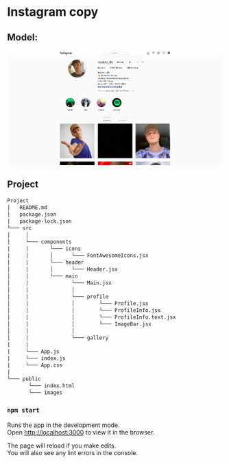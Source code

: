 # Instagram copy

## Model:

![](./img/model.png)

## Project

```
Project
│   README.md
│   package.json
|   package-lock.json
└─── src
│     │
│     └─── components
|     |       └─── icons
|     |       │      └─── FontAwesomeIcons.jsx
│     |       └─── header
│     |       │      └─── Header.jsx
│     |       └─── main
│     |              └─── Main.jsx
│     |              │
│     |              └─── profile
│     |              │        └─── Profile.jsx
│     |              │        └─── ProfileInfo.jsx
│     |              │        └─── ProfileInfo.text.jsx
│     |              │        └─── ImageBar.jsx
│     |              │
│     |              └─── gallery
|     |
|     └─── App.js
|     └─── index.js
|     └─── App.css
|
└─── public
       └─── index.html
       └─── images
```

### `npm start`

Runs the app in the development mode.<br />
Open [http://localhost:3000](http://localhost:3000) to view it in the browser.

The page will reload if you make edits.<br />
You will also see any lint errors in the console.
